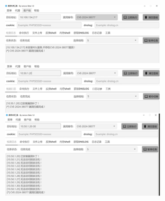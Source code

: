 ![1](https://github.com/BBD-YZZ/fyne-gui/blob/master/client/1.png)
![1](https://github.com/BBD-YZZ/fyne-gui/blob/master/client/2.png)
![1](https://github.com/BBD-YZZ/fyne-gui/blob/master/client/3.png)
